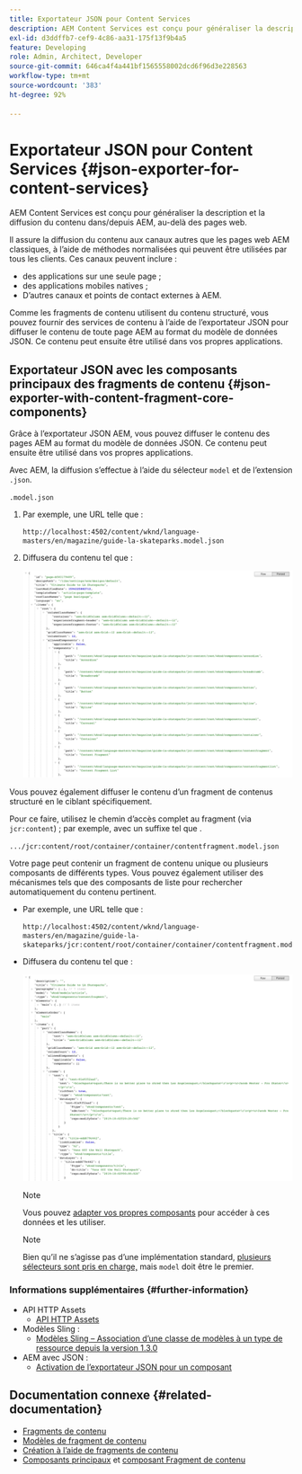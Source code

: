 ```yaml
---
title: Exportateur JSON pour Content Services
description: AEM Content Services est conçu pour généraliser la description et la diffusion de contenu dans/à partir d’AEM à des canaux autres que des pages web. Il assure la diffusion du contenu aux canaux autres que les pages web AEM classiques, à l’aide de méthodes normalisées qui peuvent être utilisées par tous les clients.
exl-id: d3ddffb7-cef9-4c86-aa31-175f13f9b4a5
feature: Developing
role: Admin, Architect, Developer
source-git-commit: 646ca4f4a441bf1565558002dcd6f96d3e228563
workflow-type: tm+mt
source-wordcount: '383'
ht-degree: 92%

---
```


# Exportateur JSON pour Content Services {#json-exporter-for-content-services}

AEM Content Services est conçu pour généraliser la description et la diffusion du contenu dans/depuis AEM, au-delà des pages web.

Il assure la diffusion du contenu aux canaux autres que les pages web AEM classiques, à l’aide de méthodes normalisées qui peuvent être utilisées par tous les clients. Ces canaux peuvent inclure :

* des applications sur une seule page ;
* des applications mobiles natives ;
* D’autres canaux et points de contact externes à AEM.

Comme les fragments de contenu utilisent du contenu structuré, vous pouvez fournir des services de contenu à l’aide de l’exportateur JSON pour diffuser le contenu de toute page AEM au format du modèle de données JSON. Ce contenu peut ensuite être utilisé dans vos propres applications.

## Exportateur JSON avec les composants principaux des fragments de contenu {#json-exporter-with-content-fragment-core-components}

Grâce à l’exportateur JSON AEM, vous pouvez diffuser le contenu des pages AEM au format du modèle de données JSON. Ce contenu peut ensuite être utilisé dans vos propres applications.

Avec AEM, la diffusion s’effectue à l’aide du sélecteur `model` et de l’extension `.json`.

`.model.json`

1. Par exemple, une URL telle que :

   ```shell
   http://localhost:4502/content/wknd/language-masters/en/magazine/guide-la-skateparks.model.json
   ```

1. Diffusera du contenu tel que :

   ![Modèle JSON du contenu WKND](assets/json-model-wknd.png)

Vous pouvez également diffuser le contenu d’un fragment de contenus structuré en le ciblant spécifiquement.

Pour ce faire, utilisez le chemin d’accès complet au fragment (via `jcr:content`) ; par exemple, avec un suffixe tel que .

`.../jcr:content/root/container/container/contentfragment.model.json`

Votre page peut contenir un fragment de contenu unique ou plusieurs composants de différents types. Vous pouvez également utiliser des mécanismes tels que des composants de liste pour rechercher automatiquement du contenu pertinent.

* Par exemple, une URL telle que :

  ```shell
  http://localhost:4502/content/wknd/language-masters/en/magazine/guide-la-skateparks/jcr:content/root/container/container/contentfragment.model.json
  ```

* Diffusera du contenu tel que :

  ![Modèle JSON du fragment de contenu WKND](assets/json-model-wknd-content-fragment.png)

  >[!NOTE]
  >
  >Vous pouvez [adapter vos propres composants](enabling-json-exporter.md) pour accéder à ces données et les utiliser.

  >[!NOTE]
  >
  >Bien qu’il ne s’agisse pas d’une implémentation standard, [plusieurs sélecteurs sont pris en charge,](enabling-json-exporter.md#multiple-selectors) mais `model` doit être le premier.

### Informations supplémentaires {#further-information}

* API HTTP Assets
   * [API HTTP Assets](/help/assets/developer-reference-material-apis.md)
* Modèles Sling :
   * [Modèles Sling – Association d’une classe de modèles à un type de ressource depuis la version 1.3.0](https://sling.apache.org/documentation/bundles/models.html#associating-a-model-class-with-a-resource-type-since-130)
* AEM avec JSON :
   * [Activation de l’exportateur JSON pour un composant](enabling-json-exporter.md)

## Documentation connexe {#related-documentation}

* [Fragments de contenu](/help/sites-cloud/administering/content-fragments/overview.md)
* [Modèles de fragment de contenu](/help/sites-cloud/administering/content-fragments/content-fragment-models.md)
* [Création à l’aide de fragments de contenu](/help/sites-cloud/authoring/fragments/content-fragments.md)
* [Composants principaux](https://experienceleague.adobe.com/docs/experience-manager-core-components/using/introduction.html?lang=fr) et [composant Fragment de contenu](https://experienceleague.adobe.com/docs/experience-manager-core-components/using/components/content-fragment-component.html?lang=fr)
